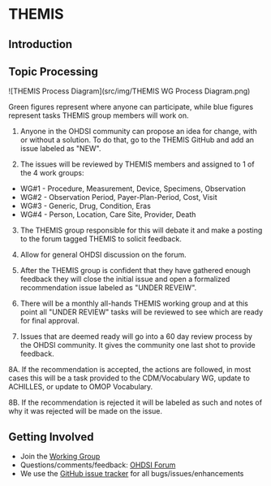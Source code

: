 # THEMIS

## Introduction

## Topic Processing

![THEMIS Process Diagram](src/img/THEMIS WG Process Diagram.png)

Green figures represent where anyone can participate, while blue figures represent tasks THEMIS group members will work on.

1. Anyone in the OHDSI community can propose an idea for change, with or without a solution.  To do that, go to the THEMIS GitHub and add an issue labeled as "NEW".

2. The issues will be reviewed by THEMIS members and assigned to 1 of the 4 work groups:
 - WG#1 - Procedure, Measurement, Device, Specimens, Observation
 - WG#2 - Observation Period, Payer-Plan-Period, Cost, Visit
 - WG#3 - Generic, Drug, Condition, Eras
 - WG#4 - Person, Location, Care Site, Provider, Death

3. The THEMIS group responsible for this will debate it and make a posting to the forum tagged THEMIS to solicit feedback.

4. Allow for general OHDSI discussion on the forum.

5. After the THEMIS group is confident that they have gathered enough feedback they will close the initial issue and open a formalized recommendation issue labeled as "UNDER REVEIW".

6. There will be a monthly all-hands THEMIS working group and at this point all "UNDER REVIEW" tasks will be reviewed to see which are ready for final approval.

7. Issues that are deemed ready will go into a 60 day review process by the OHDSI community.  It gives the community one last shot to provide feedback.

8A. If the recommendation is accepted, the actions are followed, in most cases this will be a task provided to the CDM/Vocabulary WG, update to ACHILLES, or update to OMOP Vocabulary.

8B. If the recommendation is rejected it will be labeled as such and notes of why it was rejected will be made on the issue.

## Getting Involved
* Join the [Working Group](http://www.ohdsi.org/web/wiki/doku.php?id=projects:workgroups:themis) 
* Questions/comments/feedback: <a href="http://forums.ohdsi.org/tags/themis">OHDSI Forum</a>
* We use the <a href="../../issues">GitHub issue tracker</a> for all bugs/issues/enhancements